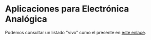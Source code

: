# Aplicaciones para Electrónica Analógica
Podemos consultar un listado "vivo" como el presente en [este enlace](https://docs.google.com/document/d/e/2PACX-1vQ73A-ol8OeLvUoukq3E2QnuOmdCJm4YdUzJpDLGkoXIGWga4jE5PNxupXghWgAOVMx9zJ21IBLLjAS/pub).
